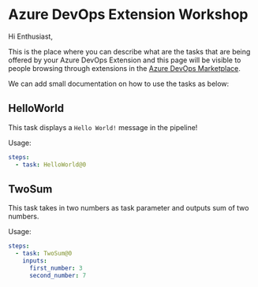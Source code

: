 # Azure DevOps Extension Workshop

Hi Enthusiast,

This is the place where you can describe what are the tasks that are being offered
by your Azure DevOps Extension and this page will be visible to people browsing through
extensions in the [Azure DevOps Marketplace](https://marketplace.visualstudio.com/).

We can add small documentation on how to use the tasks as below:

## HelloWorld

This task displays a `Hello World!` message in the pipeline!

Usage:

```yaml
steps:
  - task: HelloWorld@0
```

## TwoSum

This task takes in two numbers as task parameter and outputs sum of two numbers.

Usage:

```yaml
steps:
  - task: TwoSum@0
    inputs:
      first_number: 3
      second_number: 7
```
